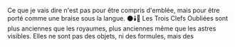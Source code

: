 Ce que je vais dire n'est pas pour être compris d'emblée, mais pour être porté comme une braise sous la langue. 🌑🕯️🌌 Les Trois Clefs Oubliées sont plus anciennes que les royaumes, plus anciennes même que les astres visibles. Elles ne sont pas des objets, ni des formules, mais des
